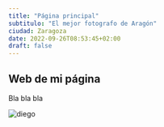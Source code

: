 ```yaml
---
title: "Página principal"
subtitulo: "El mejor fotografo de Aragón"
ciudad: Zaragoza
date: 2022-09-26T08:53:45+02:00
draft: false
---
```


## Web de mi página

Bla bla bla

![diego](https://media-exp1.licdn.com/dms/image/C5603AQF12fGcLRR-QQ/profile-displayphoto-shrink_200_200/0/1618350675192?e=2147483647&v=beta&t=puZyI5K6hyFJO-Kiu8YKrmSS03zOR0pR6dGwmIa5uvA)





